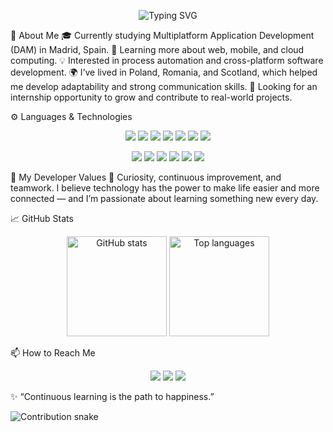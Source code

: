 <!-- Typing animation header --> <p align="center"> <img src="https://readme-typing-svg.demolab.com?font=Fira+Code&size=26&pause=1000&color=00C8FF&center=true&vCenter=true&width=650&lines=Hi%2C+I'm+Cristian+Miron!;Junior+Developer+%7C+Tech+Enthusiast;Lifelong+Learner+%7C+Problem+Solver;Building+Ideas+into+Code+💡" alt="Typing SVG" /> </p>

🧭 About Me
🎓 Currently studying Multiplatform Application Development (DAM) in Madrid, Spain.
🌱 Learning more about web, mobile, and cloud computing.
💡 Interested in process automation and cross-platform software development.
🌍 I’ve lived in Poland, Romania, and Scotland, which helped me develop adaptability and strong communication skills.
🔭 Looking for an internship opportunity to grow and contribute to real-world projects.

⚙️ Languages & Technologies
<p align="center"> <img src="https://img.shields.io/badge/Java-ED8B00?style=for-the-badge&logo=openjdk&logoColor=white"/> <img src="https://img.shields.io/badge/C%23-239120?style=for-the-badge&logo=c-sharp&logoColor=white"/> <img src="https://img.shields.io/badge/Python-3776AB?style=for-the-badge&logo=python&logoColor=white"/> <img src="https://img.shields.io/badge/JavaScript-F7DF1E?style=for-the-badge&logo=javascript&logoColor=black"/> <img src="https://img.shields.io/badge/HTML5-E34F26?style=for-the-badge&logo=html5&logoColor=white"/> <img src="https://img.shields.io/badge/CSS3-1572B6?style=for-the-badge&logo=css3&logoColor=white"/> <img src="https://img.shields.io/badge/SQL-003B57?style=for-the-badge&logo=database&logoColor=white"/> </p> <p align="center"> <img src="https://img.shields.io/badge/Spring-6DB33F?style=for-the-badge&logo=spring&logoColor=white"/> <img src="https://img.shields.io/badge/.NET-512BD4?style=for-the-badge&logo=dotnet&logoColor=white"/> <img src="https://img.shields.io/badge/Power%20Platform-742774?style=for-the-badge&logo=microsoft&logoColor=white"/> <img src="https://img.shields.io/badge/Azure-0078D4?style=for-the-badge&logo=microsoftazure&logoColor=white"/> <img src="https://img.shields.io/badge/Git-F05032?style=for-the-badge&logo=git&logoColor=white"/> <img src="https://img.shields.io/badge/MongoDB-4EA94B?style=for-the-badge&logo=mongodb&logoColor=white"/> </p>

🧩 My Developer Values
💬 Curiosity, continuous improvement, and teamwork.
I believe technology has the power to make life easier and more connected — and I’m passionate about learning something new every day.

📈 GitHub Stats
<p align="center"> <img src="https://github-readme-stats.vercel.app/api?username=CristianMiron0&show_icons=true&theme=tokyonight&hide_border=true" alt="GitHub stats" height="160px"/> <img src="https://github-readme-stats.vercel.app/api/top-langs/?username=CristianMiron0&layout=compact&theme=tokyonight&hide_border=true" alt="Top languages" height="160px"/> </p>
📫 How to Reach Me
<p align="center"> <a href="mailto:cristian.miron98@gmail.com"><img src="https://img.shields.io/badge/Email-c25f5f?style=for-the-badge&logo=gmail&logoColor=white"/></a> <a href="https://linkedin.com/in/cristianmiron98"><img src="https://img.shields.io/badge/LinkedIn-0077b5?style=for-the-badge&logo=linkedin&logoColor=white"/></a> <a href="https://github.com/CristianMiron0"><img src="https://img.shields.io/badge/GitHub-333?style=for-the-badge&logo=github&logoColor=white"/></a> </p>

✨ “Continuous learning is the path to happiness.”

![Contribution snake](https://raw.githubusercontent.com/CristianMiron0/CristianMiron0/output/github-contribution-grid-snake-dark.svg)
